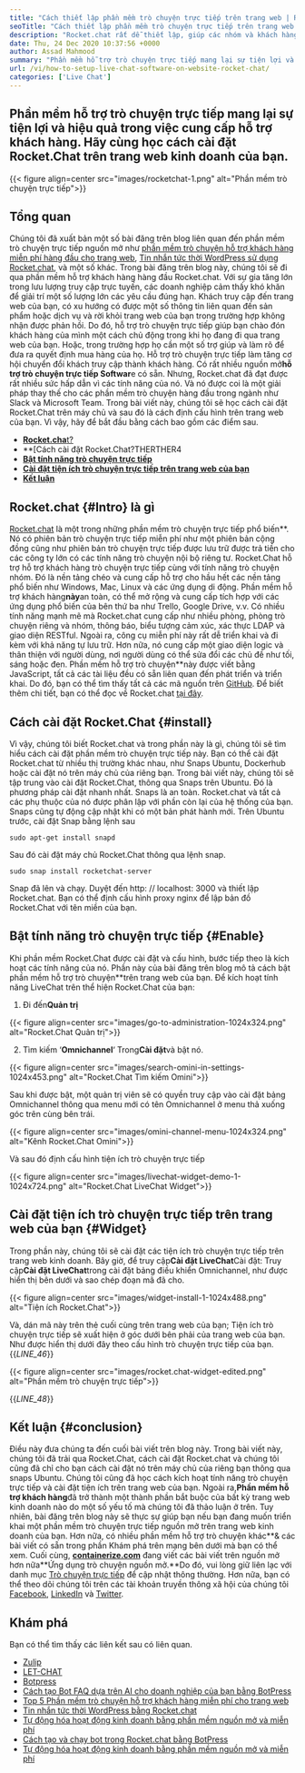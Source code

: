 ```yaml
---
title: "Cách thiết lập phần mềm trò chuyện trực tiếp trên trang web | Rocket.Chat" 
seoTitle: "Cách thiết lập phần mềm trò chuyện trực tiếp trên trang web | Rocket.Chat" 
description: "Rocket.chat rất dễ thiết lập, giúp các nhóm và khách hàng giao tiếp hiệu quả. Phần mềm trò chuyện trực tiếp này là nguồn mở, đa nền tảng và tự lưu trữ." 
date: Thu, 24 Dec 2020 10:37:56 +0000
author: Assad Mahmood
summary: "Phần mềm hỗ trợ trò chuyện trực tiếp mang lại sự tiện lợi và hiệu quả trong việc cung cấp hỗ trợ khách hàng. Hãy tìm hiểu cách cài đặt Rocket.Chat trên trang web kinh doanh của bạn." 
url: /vi/how-to-setup-live-chat-software-on-website-rocket-chat/
categories: ['Live Chat']
---
```


## Phần mềm hỗ trợ trò chuyện trực tiếp mang lại sự tiện lợi và hiệu quả trong việc cung cấp hỗ trợ khách hàng. Hãy cùng học cách cài đặt Rocket.Chat trên trang web kinh doanh của bạn.

{{< figure align=center src="images/rocketchat-1.png" alt="Phần mềm trò chuyện trực tiếp">}}


## Tổng quan
Chúng tôi đã xuất bản một số bài đăng trên blog liên quan đến phần mềm trò chuyện trực tiếp nguồn mở như [phần mềm trò chuyện hỗ trợ khách hàng miễn phí hàng đầu cho trang web][1], [Tin nhắn tức thời WordPress sử dụng Rocket.chat][2], và một số khác. Trong bài đăng trên blog này, chúng tôi sẽ đi qua phần mềm hỗ trợ khách hàng hàng đầu Rocket.chat. Với sự gia tăng lớn trong lưu lượng truy cập trực tuyến, các doanh nghiệp cảm thấy khó khăn để giải trí một số lượng lớn các yêu cầu đúng hạn. Khách truy cập đến trang web của bạn, có xu hướng có được một số thông tin liên quan đến sản phẩm hoặc dịch vụ và rời khỏi trang web của bạn trong trường hợp không nhận được phản hồi. Do đó, hỗ trợ trò chuyện trực tiếp giúp bạn chào đón khách hàng của mình một cách chủ động trong khi họ đang đi qua trang web của bạn. Hoặc, trong trường hợp họ cần một số trợ giúp và làm rõ để đưa ra quyết định mua hàng của họ.
Hỗ trợ trò chuyện trực tiếp làm tăng cơ hội chuyển đổi khách truy cập thành khách hàng. Có rất nhiều nguồn mở**hỗ trợ trò chuyện trực tiếp Softwar**e có sẵn. Nhưng, Rocket.chat đã đạt được rất nhiều sức hấp dẫn vì các tính năng của nó. Và nó được coi là một giải pháp thay thế cho các phần mềm trò chuyện hàng đầu trong ngành như Slack và Microsoft Team. Trong bài viết này, chúng tôi sẽ học cách cài đặt Rocket.Chat trên máy chủ và sau đó là cách định cấu hình trên trang web của bạn. Vì vậy, hãy để bắt đầu bằng cách bao gồm các điểm sau.
* [**Rocket.cha**t?][3]
* **[Cách cài đặt Rocket.Chat?THERTHER4
* **[Bật tính năng trò chuyện trực tiếp][5]**
* **[Cài đặt tiện ích trò chuyện trực tiếp trên trang web của bạn][6]**
* **[Kết luận][7]**

## Rocket.chat   {#Intro} là gì
[Rocket.chat][8] là một trong những phần mềm trò chuyện trực tiếp phổ biến**. Nó có phiên bản trò chuyện trực tiếp miễn phí như một phiên bản cộng đồng cũng như phiên bản trò chuyện trực tiếp được lưu trữ được trả tiền cho các công ty lớn có các tính năng trò chuyện nội bộ riêng tư. Rocket.Chat hỗ trợ hỗ trợ khách hàng trò chuyện trực tiếp cùng với tính năng trò chuyện nhóm. Đó là nền tảng chéo và cung cấp hỗ trợ cho hầu hết các nền tảng phổ biến như Windows, Mac, Linux và các ứng dụng di động. Phần mềm hỗ trợ khách hàng**này**an toàn, có thể mở rộng và cung cấp tích hợp với các ứng dụng phổ biến của bên thứ ba như Trello, Google Drive, v.v. Có nhiều tính năng mạnh mẽ mà Rocket.chat cung cấp như nhiều phòng, phòng trò chuyện riêng và nhóm, thông báo, biểu tượng cảm xúc, xác thực LDAP và giao diện RESTful. Ngoài ra, công cụ miễn phí này rất dễ triển khai và đi kèm với khả năng tự lưu trữ. Hơn nữa, nó cung cấp một giao diện logic và thân thiện với người dùng, nơi người dùng có thể sửa đổi các chủ đề như tối, sáng hoặc đen.
Phần mềm hỗ trợ trò chuyện**này được viết bằng JavaScript, tất cả các tài liệu đều có sẵn liên quan đến phát triển và triển khai. Do đó, bạn có thể tìm thấy tất cả các mã nguồn trên [GitHub][9]. Để biết thêm chi tiết, bạn có thể đọc về Rocket.chat [tại đây][10].

## Cách cài đặt Rocket.Chat   {#install}
Vì vậy, chúng tôi biết Rocket.chat và trong phần này là gì, chúng tôi sẽ tìm hiểu cách cài đặt phần mềm trò chuyện trực tiếp này. Bạn có thể cài đặt Rocket.chat từ nhiều thị trường khác nhau, như Snaps Ubuntu, Dockerhub hoặc cài đặt nó trên máy chủ của riêng bạn. Trong bài viết này, chúng tôi sẽ tập trung vào cài đặt Rocket.Chat, thông qua Snaps trên Ubuntu. Đó là phương pháp cài đặt nhanh nhất.
Snaps là an toàn. Rocket.chat và tất cả các phụ thuộc của nó được phân lập với phần còn lại của hệ thống của bạn. Snaps cũng tự động cập nhật khi có một bản phát hành mới.
Trên Ubuntu trước, cài đặt Snap bằng lệnh sau
```
sudo apt-get install snapd
```
Sau đó cài đặt máy chủ Rocket.Chat thông qua lệnh snap.
```
sudo snap install rocketchat-server
```
Snap đã lên và chạy. Duyệt đến http: // localhost: 3000 và thiết lập Rocket.chat. Bạn có thể định cấu hình proxy nginx để lập bản đồ Rocket.Chat với tên miền của bạn.

## Bật tính năng trò chuyện trực tiếp   {#Enable}
Khi phần mềm Rocket.Chat được cài đặt và cấu hình, bước tiếp theo là kích hoạt các tính năng của nó. Phần này của bài đăng trên blog mô tả cách bật phần mềm hỗ trợ trò chuyện**trên trang web của bạn. Để kích hoạt tính năng LiveChat trên thể hiện Rocket.Chat của bạn:
1. Đi đến**Quản trị**

{{< figure align=center src="images/go-to-administration-1024x324.png" alt="Rocket.Chat Quản trị">}}

2. Tìm kiếm ‘**Omnichannel**‘ Trong**Cài đặt**và bật nó.

{{< figure align=center src="images/search-omini-in-settings-1024x453.png" alt="Rocket.Chat Tìm kiếm Omini">}}

Sau khi được bật, một quản trị viên sẽ có quyền truy cập vào cài đặt bảng Omnichannel thông qua menu mới có tên Omnichannel ở menu thả xuống góc trên cùng bên trái.

{{< figure align=center src="images/omini-channel-menu-1024x324.png" alt="Kênh Rocket.Chat Omini">}}

Và sau đó định cấu hình tiện ích trò chuyện trực tiếp

{{< figure align=center src="images/livechat-widget-demo-1-1024x724.png" alt="Rocket.Chat LiveChat Widget">}}


## **Cài đặt tiện ích trò chuyện trực tiếp trên trang web của bạn** {#Widget}
Trong phần này, chúng tôi sẽ cài đặt các tiện ích trò chuyện trực tiếp trên trang web kinh doanh. Bây giờ, để truy cập**Cài đặt LiveChat**Cài đặt:
Truy cập**Cài đặt LiveChat**trong cài đặt bảng điều khiển Omnichannel, như được hiển thị bên dưới và sao chép đoạn mã đã cho.

{{< figure align=center src="images/widget-install-1-1024x488.png" alt="Tiện ích Rocket.Chat">}}

Và, dán mã này trên thẻ cuối cùng trên trang web của bạn; Tiện ích trò chuyện trực tiếp sẽ xuất hiện ở góc dưới bên phải của trang web của bạn. Như được hiển thị dưới đây theo cấu hình trò chuyện trực tiếp của bạn.
{{_LINE_46_}}

{{< figure align=center src="images/rocket.chat-widget-edited.png" alt="Phần mềm trò chuyện trực tiếp">}}

{{_LINE_48_}}

## Kết luận   {#conclusion}
Điều này đưa chúng ta đến cuối bài viết trên blog này. Trong bài viết này, chúng tôi đã trải qua Rocket.Chat, cách cài đặt Rocket.chat và chúng tôi cũng đã chỉ cho bạn cách cài đặt nó trên máy chủ của riêng bạn thông qua snaps Ubuntu. Chúng tôi cũng đã học cách kích hoạt tính năng trò chuyện trực tiếp và cài đặt tiện ích trên trang web của bạn. Ngoài ra,**Phần mềm hỗ trợ khách hàng**đã trở thành một thành phần bắt buộc của bất kỳ trang web kinh doanh nào do một số yếu tố mà chúng tôi đã thảo luận ở trên. Tuy nhiên, bài đăng trên blog này sẽ thực sự giúp bạn nếu bạn đang muốn triển khai một phần mềm trò chuyện trực tiếp nguồn mở trên trang web kinh doanh của bạn. Hơn nữa, có nhiều phần mềm hỗ trợ trò chuyện khác**& các bài viết có sẵn trong phần Khám phá trên mạng bên dưới mà bạn có thể xem.
Cuối cùng, [**containerize.com**][11] đang viết các bài viết trên nguồn mở hơn nữa**Ứng dụng trò chuyện nguồn mở.**Do đó, vui lòng giữ liên lạc với danh mục [Trò chuyện trực tiếp][12] để cập nhật thông thường. Hơn nữa, bạn có thể theo dõi chúng tôi trên các tài khoản truyền thông xã hội của chúng tôi [Facebook][13], [LinkedIn][14] và [Twitter][15].

## Khám phá
Bạn có thể tìm thấy các liên kết sau có liên quan.
  * [Zulip][16]
  * [LET-CHAT][17]
  * [Botpress][18]
  * [Cách tạo Bot FAQ dựa trên AI cho doanh nghiệp của bạn bằng BotPress][19]
  * [Top 5 Phần mềm trò chuyện hỗ trợ khách hàng miễn phí cho trang web][1]
  * [Tin nhắn tức thời WordPress bằng Rocket.chat][2]
  * [Tự động hóa hoạt động kinh doanh bằng phần mềm nguồn mở và miễn phí][20]
  * [Cách tạo và chạy bot trong Rocket.chat bằng BotPress][21]
  * [Tự động hóa hoạt động kinh doanh bằng phần mềm nguồn mở và miễn phí][20]

  
[1]: https://blog.containerize.com/live-chat/top-5-free-customer-support-chat-software-for-website/
[2]: https://blog.containerize.com/blogging/instantly-communicate-with-customers-using-wordpress-and-rocket-chat/
[3]: #intro
[4]: #install
[5]: #enable
[6]: #widget
[7]: #conclusion
[8]: https://products.containerize.com/live-chat/rocketchat/
[9]: https://github.com/RocketChat/Rocket.Chat
[10]: https://products.containerize.com/live-chat/rocketchat
[11]: https://www.containerize.com/
[12]: https://products.containerize.com/live-chat/
[13]: https://web.facebook.com/containerize
[14]: https://www.linkedin.com/company/containerize/
[15]: https://twitter.com/containerize_co
[16]: https://products.containerize.com/live-chat/zulip/
[17]: https://products.containerize.com/live-chat/lets-chat/
[18]: https://products.containerize.com/live-chat/botpress/
[19]: https://blog.containerize.com/live-chat/how-to-create-an-ai-based-faq-bot-for-your-business-using-botpress/
[20]: https://blog.containerize.com/blogging/automate-business-operations-using-open-source-software/
[21]: https://blog.containerize.com/live-chat/how-to-create-and-run-a-bot-in-rocket-chat-using-botpress/
